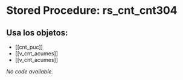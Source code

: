 # Stored Procedure: rs_cnt_cnt304

## Usa los objetos:
- [[cnt_puc]]
- [[v_cnt_acumes]]
- [[v_cnt_acumes]]

*No code available.*
